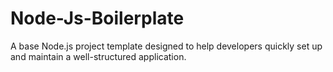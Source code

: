 # Node-Js-Boilerplate
A base Node.js project template designed to help developers quickly set up and maintain a well-structured application. 
